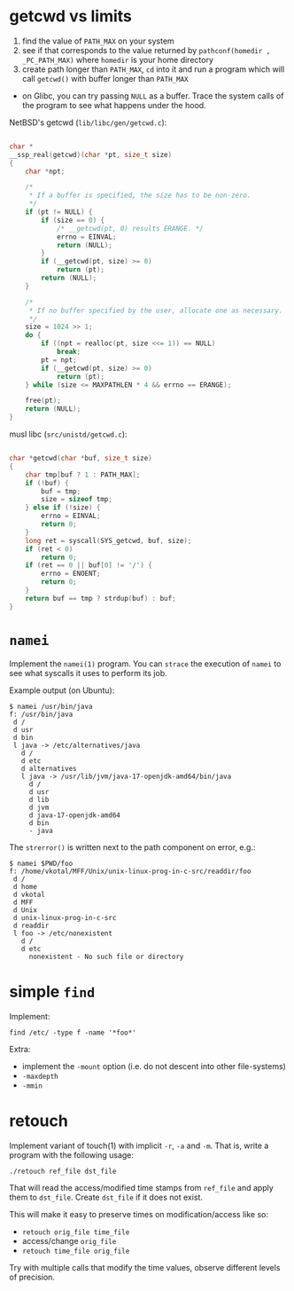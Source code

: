 # getcwd vs limits

1. find the value of `PATH_MAX` on your system
2. see if that corresponds to the value returned by `pathconf(homedir , _PC_PATH_MAX)` where `homedir` is your home directory
3. create path longer than `PATH_MAX`, `cd` into it and run a program which will call `getcwd()` with buffer longer than `PATH_MAX`
  - on Glibc, you can try passing `NULL` as a buffer. Trace the system calls of the program to see what happens under the hood.

NetBSD's getcwd (`lib/libc/gen/getcwd.c`):
```C

char *
__ssp_real(getcwd)(char *pt, size_t size)
{
    char *npt;

    /*
     * If a buffer is specified, the size has to be non-zero.
     */
    if (pt != NULL) {
        if (size == 0) {
            /* __getcwd(pt, 0) results ERANGE. */
            errno = EINVAL;
            return (NULL);
        }
        if (__getcwd(pt, size) >= 0)
            return (pt);
        return (NULL);
    }

    /*
     * If no buffer specified by the user, allocate one as necessary.
     */
    size = 1024 >> 1;
    do {
        if ((npt = realloc(pt, size <<= 1)) == NULL)
            break;
        pt = npt;
        if (__getcwd(pt, size) >= 0)
            return (pt);
    } while (size <= MAXPATHLEN * 4 && errno == ERANGE);

    free(pt);
    return (NULL);
}
```

musl libc (`src/unistd/getcwd.c`):
```C

char *getcwd(char *buf, size_t size)
{
	char tmp[buf ? 1 : PATH_MAX];
	if (!buf) {
		buf = tmp;
		size = sizeof tmp;
	} else if (!size) {
		errno = EINVAL;
		return 0;
	}
	long ret = syscall(SYS_getcwd, buf, size);
	if (ret < 0)
		return 0;
	if (ret == 0 || buf[0] != '/') {
		errno = ENOENT;
		return 0;
	}
	return buf == tmp ? strdup(buf) : buf;
}
```

# `namei`

Implement the `namei(1)` program. You can `strace` the execution of `namei` to see what syscalls it uses to perform its job.

Example output (on Ubuntu):
```
$ namei /usr/bin/java
f: /usr/bin/java
 d /
 d usr
 d bin
 l java -> /etc/alternatives/java
   d /
   d etc
   d alternatives
   l java -> /usr/lib/jvm/java-17-openjdk-amd64/bin/java
     d /
     d usr
     d lib
     d jvm
     d java-17-openjdk-amd64
     d bin
     - java
```
The `strerror()` is written next to the path component on error, e.g.:
```
$ namei $PWD/foo
f: /home/vkotal/MFF/Unix/unix-linux-prog-in-c-src/readdir/foo
 d /
 d home
 d vkotal
 d MFF
 d Unix
 d unix-linux-prog-in-c-src
 d readdir
 l foo -> /etc/nonexistent
   d /
   d etc
     nonexistent - No such file or directory
```

# simple `find`

Implement:
```
find /etc/ -type f -name '*foo*'
```

Extra:
  - implement the `-mount` option (i.e. do not descent into other file-systems)
  - `-maxdepth`
  - `-mmin`

# retouch

Implement variant of touch(1) with implicit `-r`, `-a` and `-m`.
That is, write a program with the following usage:
```
./retouch ref_file dst_file
```
That will read the access/modified time stamps from `ref_file` and apply
them to `dst_file`. Create `dst_file` if it does not exist.

This will make it easy to preserve times on modification/access like so:
  - `retouch orig_file time_file`
  - access/change `orig_file`
  - `retouch time_file orig_file`

Try with multiple calls that modify the time values, observe different levels of
precision.
